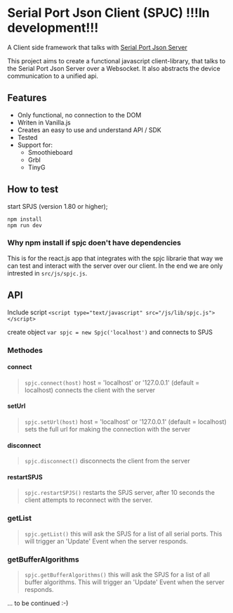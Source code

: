 # Serial Port Json Client (SPJC) !!!In development!!!

A Client side framework that talks with [Serial Port Json Server](https://github.com/chilipeppr/serial-port-json-server)

This project aims to create a functional javascript client-library, that talks to the Serial Port Json Server over a Websocket. It also abstracts the device communication to a unified api.

## Features
* Only functional, no connection to the DOM
* Writen in Vanilla.js
* Creates an easy to use and understand API / SDK
* Tested
* Support for:
	- Smoothieboard
	- Grbl
	- TinyG

## How to test

start SPJS (version 1.80 or higher);

```
npm install
npm run dev
```

### Why npm install if spjc doen't have dependencies
This is for the react.js app that integrates with the spjc librarie that way we can test and interact with the server over our client. In the end we are only intrested in `src/js/spjc.js`.

## API

Include script `<script type="text/javascript" src="/js/lib/spjc.js"></script>`

create object `var spjc = new Spjc('localhost')` and connects to SPJS

### Methodes

#### connect
> `spjc.connect(host)` host = 'localhost' or '127.0.0.1' (default = localhost)
> connects the client with the server

#### setUrl
> `spjc.setUrl(host)` host = 'localhost' or '127.0.0.1' (default = localhost)
> sets the full url for making the connection with the server

#### disconnect
> `spjc.disconnect()` disconnects the client from the server

#### restartSPJS
> `spjc.restartSPJS()` restarts the SPJS server, after 10 seconds the client attempts to reconnect with the server.

### getList
> `spjc.getList()` this will ask the SPJS for a list of all serial ports. This will trigger an 'Update' Event when the server responds.

### getBufferAlgorithms
> `spjc.getBufferAlgorithms()` this will ask the SPJS for a list of all buffer algorithms. This will trigger an 'Update' Event when the server responds.

... to be continued :-)


